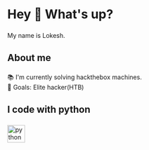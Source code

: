 <h1 align="left">Hey 👋 What's up?</h1>

###

<p align="left">My name is Lokesh.</p>

###

<h2 align="left">About me</h2>

###

<p align="left">📚 I'm currently solving hackthebox machines.<br>🎯 Goals: Elite hacker(HTB)</p>

###

<h2 align="left">I code with python</h2>

###

<div align="left">
  <img src="https://cdn.jsdelivr.net/gh/devicons/devicon/icons/python/python-original.svg" height="40" alt="python logo"  />
</div>

###
